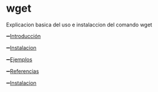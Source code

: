 # wget
Explicacion basica del uso e instalaccion del comando wget

:heavy_minus_sign:[Introducción](https://github.com/benjaminrm38/wget/blob/main/Introduccion.md)

:heavy_minus_sign:[Instalacion](https://github.com/benjaminrm38/wget/blob/main/Instalacion.md)

:heavy_minus_sign:[Ejemplos](https://github.com/benjaminrm38/wget/blob/main/ejemplo.md)

:heavy_minus_sign:[Referencias](https://github.com/benjaminrm38/wget/blob/main/Referencias.md)

:heavy_minus_sign:[Instalacion](https://github.com/benjaminrm38/wget/blob/main/Instalacion.md)
